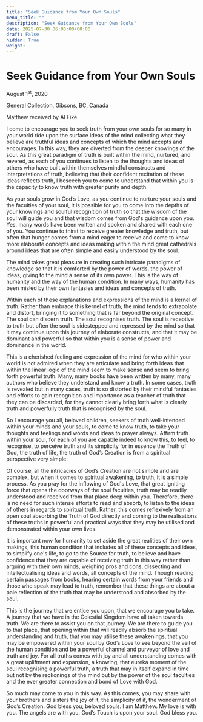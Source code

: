 ```yaml
---
title: "Seek Guidance from Your Own Souls"
menu_title: ""
description: "Seek Guidance from Your Own Souls"
date: 2025-07-30 06:00:00+00:00
draft: False
hidden: True
weight:
---
```

# Seek Guidance from Your Own Souls

August 1<sup>st</sup>, 2020

General Collection, Gibsons, BC, Canada

Matthew received by Al Fike

I come to encourage you to seek truth from your own souls for so many in your world ride upon the surface ideas of the mind collecting what they believe are truthful ideas and concepts of which the mind accepts and encourages. In this way, they are diverted from the deeper knowings of the soul. As this great paradigm of truth is built within the mind, nurtured, and revered, as each of you continues to listen to the thoughts and ideas of others who have built within themselves mindful constructs and interpretations of truth, believing that their confident recitation of these ideas reflects truth, I beseech you to come to understand that within you is the capacity to know truth with greater purity and depth.

As your souls grow in God’s Love, as you continue to nurture your souls and the faculties of your soul, it is possible for you to come into the depths of your knowings and soulful recognition of truth so that the wisdom of the soul will guide you and that wisdom comes from God's guidance upon you. Yes, many words have been written and spoken and shared with each one of you. You continue to thirst to receive greater knowledge and truth, but often that hunger comes from a mind eager to receive and come to know more elaborate concepts and ideas making within the mind great cathedrals around ideas that are often simple and easily understood by the soul.

The mind takes great pleasure in creating such intricate paradigms of knowledge so that it is comforted by the power of words, the power of ideas, giving to the mind a sense of its own power. This is the way of humanity and the way of the human condition. In many ways, humanity has been misled by their own fantasies and ideas and concepts of truth.

Within each of these explanations and expressions of the mind is a kernel of truth. Rather than embrace this kernel of truth, the mind tends to extrapolate and distort, bringing it to something that is far beyond the original concept. The soul can discern truth. The soul recognises truth. The soul is receptive to truth but often the soul is sidestepped and repressed by the mind so that it may continue upon this journey of elaborate constructs, and that it may be dominant and powerful so that within you is a sense of power and dominance in the world.

This is a cherished feeling and expression of the mind for who within your world is not admired when they are articulate and bring forth ideas that within the linear logic of the mind seem to make sense and seem to bring forth powerful truth. Many, many books have been written by many, many authors who believe they understand and know a truth. In some cases, truth is revealed but in many cases, truth is so distorted by their mindful fantasies and efforts to gain recognition and importance as a teacher of truth that they can be discarded, for they cannot clearly bring forth what is clearly truth and powerfully truth that is recognised by the soul.

So I encourage you all, beloved children, seekers of truth well-intended within your minds and your souls, to come to know truth, to take your thoughts and feelings and words and ideas to prayer always. Affirm truth within your soul, for each of you are capable indeed to know this, to feel, to recognise, to perceive truth and its simplicity for in essence the Truth of God, the truth of life, the truth of God’s Creation is from a spiritual perspective very simple.

Of course, all the intricacies of God’s Creation are not simple and are complex, but when it comes to spiritual awakening, to truth, it is a simple process. As you pray for the inflowing of God's Love, that great igniting force that opens the doorways of the soul faculties, truth may be readily understood and received from that place deep within you. Therefore, there is no need for such intense efforts to read and absorb, to listen to the ideas of others in regards to spiritual truth. Rather, this comes reflexively from an open soul absorbing the Truth of God directly and coming to the realisations of these truths in powerful and practical ways that they may be utilised and demonstrated within your own lives.

It is important now for humanity to set aside the great realities of their own makings, this human condition that includes all of these concepts and ideas, to simplify one's life, to go to the Source for truth, to believe and have confidence that they are capable of receiving truth in this way rather than arguing with their own minds, weighing pros and cons, dissecting and intellectualising ideas and words, all concepts of the mind. Though reading certain passages from books, hearing certain words from your friends and those who speak may lead to truth, remember that these things are about a pale reflection of the truth that may be understood and absorbed by the soul.

This is the journey that we entice you upon, that we encourage you to take. A journey that we have in the Celestial Kingdom have all taken towards truth. We are there to assist you on that journey. We are there to guide you to that place, that opening within  that will readily absorb the spiritual understanding and truth, that you may utilise these awakenings, that you may be empowered within your soul by God’s Love to see beyond the veil of the human condition and be a powerful channel and purveyor of love and truth and joy. For all truths comes with joy and all understanding comes with a great upliftment and expansion, a knowing, that eureka moment of the soul recognising a powerful truth, a truth that may in itself expand in time but not by the reckonings of the mind but by the power of the soul faculties and the ever greater connection and bond of Love with God.

So much may come to you in this way. As this comes, you may share with your brothers and sisters the joy of it, the simplicity of if, the wonderment of God’s Creation. God bless you, beloved souls. I am Matthew. My love is with you. The angels are with you. God’s Touch is upon your soul. God bless you.
